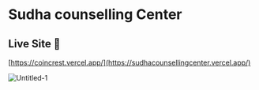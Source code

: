 # Sudha counselling Center


## Live Site 🚀
[https://coincrest.vercel.app/](https://sudhacounsellingcenter.vercel.app/)


![Untitled-1](https://github.com/santhoshsj-dev/sudhacounsellingcenter/assets/105160265/46d9f462-3d33-4b4c-b14a-3955821a1283)
